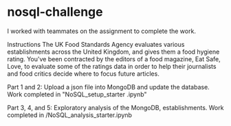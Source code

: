 # nosql-challenge

I worked with teammates on the assignment to complete the work. 

Instructions
The UK Food Standards Agency evaluates various establishments across the United Kingdom, and gives them a food hygiene rating. You've been contracted by the editors of a food magazine, Eat Safe, Love, to evaluate some of the ratings data in order to help their journalists and food critics decide where to focus future articles.

Part 1 and 2: Upload a json file into MongoDB and update the database. Work completed in "NoSQL_setup_starter .ipynb"

Part 3, 4, and 5: Exploratory analysis of the MongoDB, establishments. Work completed in /NoSQL_analysis_starter.ipynb
